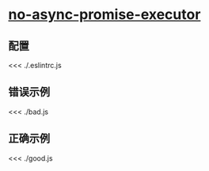 # [no-async-promise-executor](https://eslint.org/docs/rules/no-async-promise-executor)

## 配置

<<< ./.eslintrc.js

## 错误示例

<<< ./bad.js

## 正确示例

<<< ./good.js
